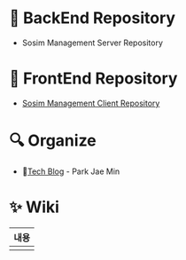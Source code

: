 # 📘 BackEnd Repository

- Sosim Management Server Repository

# 📗 FrontEnd Repository

- <a href="https://github.com/so-sim/front">Sosim Management Client Repository</a>

# 🔍 Organize

- 📓<a href="https://velog.io/@perpose12/series/%EC%86%8C%EC%8B%AC%ED%95%9C-%EC%B4%9D%EB%AC%B4">Tech Blog</a> - Park Jae Min<br>

# ✨ Wiki


| 내용   |
|:-----|
| []() |
